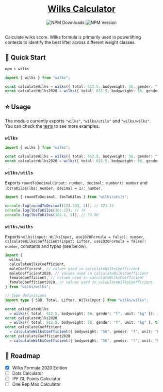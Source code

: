 <div align="center">
  <h1>  
    <a href="https://www.npmjs.com/package/wilks">Wilks Calculator</a>
  </h1>
  <img alt="NPM Downloads" src="https://img.shields.io/npm/dm/wilks">
  <img alt="NPM Version" src="https://img.shields.io/npm/v/wilks">
</div>

<br />

Calculate wilks score. Wilks formula is primarily used in powerlifting contests to identify the best lifter across different weight classes.

## 🚀 Quick Start

```sh
npm i wilks
```

```ts
import { wilks } from "wilks";

const calculateWilks = wilks({ total: 612.5, bodyweight: 56, gender: "f", unit: "kg" }); // 720.67
const calculateWilks2020 = wilks({ total: 612.5, bodyweight: 56, gender: "f", unit: "kg" }, true); // 847.27
```

## ⭐ Usage

The module currently exports `"wilks"`, `"wilks/utils"` and `"wilks/wilks"`. You can check the [tests](./src/__tests__) to see more examples.

### `wilks`

```ts
import { wilks } from "wilks";

const calculateWilks = wilks({ total: 612.5, bodyweight: 56, gender: "f", unit: "kg" }); // 720.67
const calculateWilks2020 = wilks({ total: 612.5, bodyweight: 56, gender: "f", unit: "kg" }, true); // 847.27
```

### `wilks/utils`

Exports `roundToDecimal(input: number, decimal: number): number` and `lbsToKilos(lbs: number, decimal = 1): number`.

```ts
import { roundToDecimal, lbsToKilos } from "wilks/utils";

console.log(roundToDecimal(123.333, 2)); // 123.33
console.log(lbsToKilos(163.1)); // 74
console.log(lbsToKilos(163.1, 2)); // 73.98
```

### `wilks/wilks`

Exports `wilks(input: WilksInput, use2020Formula = false): number`,
`calculateWilksCoefficient(input: Lifter, use2020Formula = false): number`, constants and types (see below).

```ts
import {
  wilks,
  calculateWilksCoefficient,
  maleCoefficient, // values used in calculateWilksCoefficient
  maleCoefficient2020, // values used in calculateWilksCoefficient
  femaleCoefficient, // values used in calculateWilksCoefficient
  femaleCoefficient2020, // values used in calculateWilksCoefficient
} from "wilks/wilks";

// Type definitions
import type { SBD, Total, Lifter, WilksInput } from "wilks/wilks";

const calculateWilks
  = wilks({ total: 612.5, bodyweight: 56, gender: "f", unit: "kg" }); // 720.67
const calculateWilks2020
  = wilks({ total: 612.5, bodyweight: 56, gender: "f", unit: "kg" }, true); // 847.27
const calculateCoefficient
  = calculateWilksCoefficient({ bodyweight: "56", gender: "f", unit: "kg" }); // 424.9514...
const calculateCoefficient2020
  = calculateWilksCoefficient({ bodyweight: "56", gender: "f", unit: "kg" }, true); // 433.7474...
```

## 📍 Roadmap

- [x] Wilks Formula 2020 Edition
- [ ] Dots Calculator
- [ ] IPF GL Points Calculator
- [ ] One Rep Max Calculator
